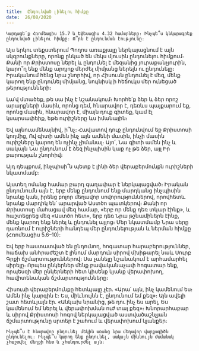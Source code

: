 ```yaml
---
title:  Ընդունված լինելու հիմքը
date:  26/08/2020
---
```


`Կարդացե՛ք Հռոմեացիս 15.7 և Եփեսացիս 4.32 համարները։ Ինչպե՞ս կնկարագրեք ընդունված լինելու հիմքը։ Ո՞րն է ընդունման էությունը։`

Այս երկու տեքստերում Պողոս առաքյալը ներկայացնում է այն սկզբունքները, որոնք ընկած են մեկս մյուսին ընդունելու հիմքում։ Քանի որ Քրիստոսը ներել և ընդունել է մեզանից յուրաքանչյուրին, կարո՞ղ ենք մենք արդյոք մերժել միմյանց ներելն ու ընդունելը։ Իրականում հենց նրա շնորհիվ, որ Հիսուսն ընդունել է մեզ, մենք կարող ենք ընդունել միմյանց, նույնիսկ ի հեճուկս մեր ունեցած թերությունների։

Լա՛վ մտածեք, թե սա ինչ է նշանակում։ Խորհե՛ք ձեր և ձեր որոշ արարքների մասին, որոնց դեմ, հնարավոր է, դեռևս պայքարում եք, որոնց մասին, հնարավոր է, միայն դուք գիտեք, կամ էլ կսարսափեիք, եթե ուրիշները ևս իմանային։

Եվ այնուամենայնիվ, ի՞նչ։ Հավատով դուք ընդունվում եք Քրիստոսի կողմից, Ով գիտի ամեն ինչ այն ամենի մասին, ինչի մասին ուրիշները կարող են ոչինչ չիմանալ։ Այո՛, Նա գիտի ամեն ինչ և սակայն Նա ընդունում է ձեզ ինչպիսին կաք ոչ թե ձեր, այլ Իր բարության շնորհիվ։

Այդ դեպքում, ինչպիսի՞ն պետք է լինի ձեր վերաբերմունքն ուրիշների նկատմամբ։

Այստեղ ոմանց համար բարդ գաղափար է ներկայացված։ Իրական ընդունումն այն է, երբ մենք ընդունում ենք մարդկանց ինչպիսին նրանք կան, իրենց բոլոր մեղավոր սովորություններով, որովհետև նրանք մարդիկ են՝ արարված Աստծո պատկերով։ Քանի որ Քրիստոսը մահացավ մեզ համար, «երբ որ մենք դեռ տկար էինք», և հաշտեցրեց մեզ «Աստծո հետ», երբ դեռ Նրա թշնամիներն էինք, մենք կարող ենք ներել և ընդունել այլոց։ Մեր նկատմամբ Նրա սերը դառնում է ուրիշների հանդեպ մեր ընդունելության և ներման հիմքը (Հռոմեացիս 5.6–10)։

Եվ երբ հաստատված են ընդունող, հոգատար հարաբերություններ, հաճախ անհրաժեշտ է լինում մարդուն սիրով մխիթարել նաև Սուրբ Գրքի ճշմարտություններով։ Սա չանելը նշանակում է արհամարհել սիրելը։ Որպես ընկերներ մենք բավականաչափ հոգատար ենք, որպեսզի մեր ընկերների հետ կիսենք կյանք վերափոխող, հավիտենական ճշմարտությունները։

Հիսուսի վերաբերմունքը հետևյալը չէր. «Արա՛ այն, ինչ կամենում ես։ Ամեն ինչ կարգին է։ Ես, միևնույնն է, ընդունում եմ քեզ»։ Այն ավելի շատ հետևյալն էր. «Անկախ նրանից, թե դու ինչ ես արել, Ես կամենում եմ ներել և վերափոխման ուժ տալ քեզ»։ Խնորարհաբար և սիրով Քրիստոսի հոգով ներկայացված աստվածաշնչյան ճշմարտությունը սրտեր է շահում և վերափոխում կյանքեր։

`Ինչպե՞ս է հնարավոր ընդունել մեկին առանց նրա մեղավոր վարքագիծն ընդունելու։ Ինչպե՞ս կարող ենք ընդունել, սակայն միևնույն ժամանակ չհաշտվել մեղքի հետ և չհանդուրժել այն։`